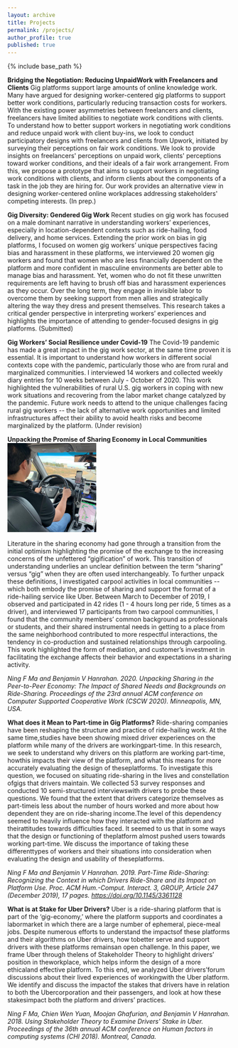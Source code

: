 ```yaml
---
layout: archive
title: Projects
permalink: /projects/
author_profile: true
published: true
---
```


{% include base_path %}

**Bridging the Negotiation: Reducing UnpaidWork with Freelancers and Clients**
Gig platforms support large amounts of online knowledge work. Many have argued for designing worker-centered gig platforms to support better work conditions, particularly reducing transaction costs for workers. With the existing power asymmetries between freelancers and clients, freelancers have limited abilities to negotiate work conditions with clients. To understand how to better support workers in negotiating work conditions and reduce unpaid work with client buy-ins, we look to conduct participatory designs with freelancers and clients from Upwork, initiated by surveying their perceptions on fair work conditions.
We look to provide insights on freelancers' perceptions on unpaid work, clients' perceptions toward worker conditions, and their ideals of a fair work arrangement.
From this, we propose a prototype that aims to support workers in negotiating work conditions with clients, and inform clients about the components of a task in the job they are hiring for. Our work provides an alternative view in designing worker-centered online workplaces addressing stakeholders' competing interests. (In prep.)

**Gig Diversity: Gendered Gig Work**
Recent studies on gig work has focused on a male dominant narrative in understanding workers’ experiences, especially in location-dependent contexts such as ride-hailing, food delivery, and home services. Extending the prior work on bias in gig platforms, I focused on women gig workers’ unique perspectives facing bias and harassment in these platforms, we interviewed 20 women gig workers and found that women who are less financially dependent on the platform and more confident in masculine environments are better able to manage bias and harassment. Yet, women who do not fit these unwritten requirements are left having to brush off bias and harassment experiences as they occur. Over the long term, they engage in invisible labor to overcome them by seeking support from men allies and strategically altering the way they dress and present themselves. This research takes a critical gender perspective in interpreting workers’ experiences and highlights the importance of attending to gender-focused designs in gig platforms. (Submitted)

**Gig Workers’ Social Resilience under Covid-19**
The Covid-19 pandemic has made a great impact in the gig work sector, at the same time proven it is essential.  It is important to understand how workers in different social contexts cope with the pandemic, particularly those who are from rural and marginalized communities. I interviewed 14 workers and collected weekly diary entries for 10 weeks between July - October of 2020. This work highlighted the vulnerabilities of rural U.S. gig workers in coping with new work situations and recovering from the labor market change catalyzed by the pandemic. Future work needs to attend to the unique challenges facing rural gig workers -- the lack of alternative work opportunities and limited infrastructures affect their ability to avoid health risks and become marginalized by the platform. (Under revision)

**Unpacking the Promise of Sharing Economy in Local Communities**
<img src="clement-3screen.jpg" alt="clement" width="200"/>

Literature in the sharing economy had gone through a transition from the initial optimism highlighting the promise of the exchange to the increasing concerns of the unfettered “gigification” of work. This transition of understanding underlies an unclear definition between the term “sharing” versus “gig” when they are often used interchangeably. To further unpack these definitions, I investigated carpool activities in local communities -- which both embody the promise of sharing and support the format of a ride-hailing service like Uber. Between March to December of 2019, I observed and participated in 42 rides (1 - 4 hours long per ride, 5 times as a driver), and interviewed 17 participants from two carpool communities, I found that the community members’ common background as professionals or students, and their shared instrumental needs in getting to a place from the same neighborhood contributed to more respectful interactions, the tendency in co-production and sustained relationships through carpooling. This work highlighted the form of mediation, and customer’s investment in facilitating the exchange affects their behavior and expectations in a sharing activity.

*Ning F Ma and Benjamin V Hanrahan. 2020. Unpacking Sharing in the Peer-to-Peer Economy: The Impact of Shared Needs and Backgrounds on Ride-Sharing. Proceedings of the 23rd annual ACM conference on Computer Supported Cooperative Work (CSCW 2020). Minneapolis, MN, USA.*

**What does it Mean to Part-time in Gig Platforms?**
Ride-sharing companies have been reshaping the structure and practice of ride-hailing work. At the same time,studies have been showing mixed driver experiences on the platform while many of the drivers are workingpart-time. In this research, we seek to understand why drivers on this platform are working part-time, howthis impacts their view of the platform, and what this means for more accurately evaluating the design of theseplatforms. To investigate this question, we focused on situating ride-sharing in the lives and constellation ofgigs that drivers maintain. We collected 53 survey responses and conducted 10 semi-structured interviewswith drivers to probe these questions. We found that the extent that drivers categorize themselves as part-timeis less about the number of hours worked and more about how dependent they are on ride-sharing income.The level of this dependency seemed to heavily influence how they interacted with the platform and theirattitudes towards difficulties faced. It seemed to us that in some ways that the design or functioning of theplatform almost pushed users towards working part-time. We discuss the importance of taking these differenttypes of workers and their situations into consideration when evaluating the design and usability of theseplatforms.

*Ning F Ma and Benjamin V Hanrahan. 2019. Part-Time Ride-Sharing: Recognizing the Context in which Drivers Ride-Share and its Impact on Platform Use. Proc. ACM Hum.-Comput. Interact. 3, GROUP, Article 247 (December 2019), 17 pages. https://doi.org/10.1145/3361128*

**What is at Stake for Uber Drivers?**
Uber is a ride-sharing platform that is part of the ‘gig-economy,’ where the platform supports and coordinates a labormarket in which there are a large number of ephemeral, piece-meal jobs. Despite numerous efforts to understand the impactsof these platforms and their algorithms on Uber drivers, how tobetter serve and support drivers with these platforms remainsan open challenge. In this paper, we frame Uber through thelens of Stakeholder Theory to highlight drivers’ position in theworkplace, which helps inform the design of a more ethicaland effective platform. To this end, we analyzed Uber drivers’forum discussions about their lived experiences of workingwith the Uber platform.  We identify and discuss the impactof the stakes that drivers have in relation to both the Ubercorporation and their passengers, and look at how these stakesimpact both the platform and drivers’ practices.

*Ning F Ma, Chien Wen Yuan, Moojan Ghafurian, and Benjamin V Hanrahan. 2018. Using Stakeholder Theory to Examine Drivers’ Stake in Uber. Proceedings of the 36th annual ACM conference on Human factors in computing systems (CHI 2018). Montreal, Canada.*
